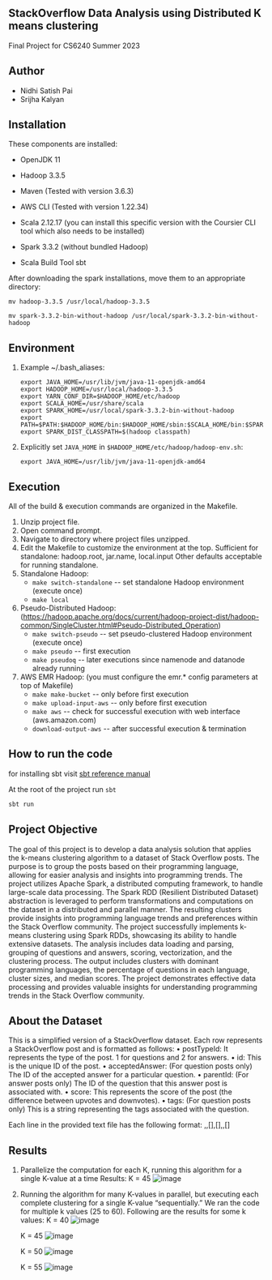 StackOverflow Data Analysis using Distributed K means clustering 
--------------------------
Final Project for CS6240 Summer 2023

Author
-----------
- Nidhi Satish Pai
- Srijha Kalyan

Installation
------------
These components are installed:
- OpenJDK 11
- Hadoop 3.3.5
- Maven (Tested with version 3.6.3)
- AWS CLI (Tested with version 1.22.34)

- Scala 2.12.17 (you can install this specific version with the Coursier CLI tool which also needs to be installed)
- Spark 3.3.2 (without bundled Hadoop)
- Scala Build Tool sbt

After downloading the spark installations, move them to an appropriate directory:

`mv hadoop-3.3.5 /usr/local/hadoop-3.3.5`

`mv spark-3.3.2-bin-without-hadoop /usr/local/spark-3.3.2-bin-without-hadoop`

Environment
-----------
1) Example ~/.bash_aliases:
	```
	export JAVA_HOME=/usr/lib/jvm/java-11-openjdk-amd64
	export HADOOP_HOME=/usr/local/hadoop-3.3.5
	export YARN_CONF_DIR=$HADOOP_HOME/etc/hadoop
	export SCALA_HOME=/usr/share/scala
	export SPARK_HOME=/usr/local/spark-3.3.2-bin-without-hadoop
	export PATH=$PATH:$HADOOP_HOME/bin:$HADOOP_HOME/sbin:$SCALA_HOME/bin:$SPARK_HOME/bin
	export SPARK_DIST_CLASSPATH=$(hadoop classpath)
	```

2) Explicitly set `JAVA_HOME` in `$HADOOP_HOME/etc/hadoop/hadoop-env.sh`:

	`export JAVA_HOME=/usr/lib/jvm/java-11-openjdk-amd64`

Execution
---------
All of the build & execution commands are organized in the Makefile.
1) Unzip project file.
2) Open command prompt.
3) Navigate to directory where project files unzipped.
4) Edit the Makefile to customize the environment at the top.
	Sufficient for standalone: hadoop.root, jar.name, local.input
	Other defaults acceptable for running standalone.
5) Standalone Hadoop:
	- `make switch-standalone`		-- set standalone Hadoop environment (execute once)
	- `make local`
6) Pseudo-Distributed Hadoop: (https://hadoop.apache.org/docs/current/hadoop-project-dist/hadoop-common/SingleCluster.html#Pseudo-Distributed_Operation)
	- `make switch-pseudo`			-- set pseudo-clustered Hadoop environment (execute once)
	- `make pseudo`					-- first execution
	- `make pseudoq`				-- later executions since namenode and datanode already running 
7) AWS EMR Hadoop: (you must configure the emr.* config parameters at top of Makefile)
	- `make make-bucket`			-- only before first execution
	- `make upload-input-aws`		-- only before first execution
	- `make aws`					-- check for successful execution with web interface (aws.amazon.com)
	- `download-output-aws`		-- after successful execution & termination

How to run the code
-----------
for installing sbt visit [sbt reference manual](https://www.scala-sbt.org/1.x/docs/Setup.html)

At the root of the project run `sbt`

```bash
sbt run
```

Project Objective
-----------
The goal of this project is to develop a data analysis solution that applies the k-means clustering algorithm to a dataset of Stack Overflow posts. The purpose is to group the posts based on their programming language, allowing for easier analysis and insights into programming trends.
The project utilizes Apache Spark, a distributed computing framework, to handle large-scale data processing. The Spark RDD (Resilient Distributed Dataset) abstraction is leveraged to perform transformations and computations on the dataset in a distributed and parallel manner. The resulting clusters provide insights into programming language trends and preferences within the Stack Overflow community.
The project successfully implements k-means clustering using Spark RDDs, showcasing its ability to handle extensive datasets. The analysis includes data loading and parsing, grouping of questions and answers, scoring, vectorization, and the clustering process. The output includes clusters with dominant programming languages, the percentage of questions in each language, cluster sizes, and median scores. The project demonstrates effective data processing and provides valuable insights for understanding programming trends in the Stack Overflow community.


About the Dataset
-----------
This is a simplified version of a StackOverflow dataset. Each row represents a StackOverflow post and is formatted as follows:
<item>
•	postTypeId: It represents the type of the post. 1 for questions and 2 for answers.
•	id: This is the unique ID of the post.
•	acceptedAnswer: (For question posts only) The ID of the accepted answer for a particular question.
•	parentId: (For answer posts only) The ID of the question that this answer post is associated with.
•	score: This represents the score of the post (the difference between upvotes and downvotes).
•	tags: (For question posts only) This is a string representing the tags associated with the question.
</item>

Each line in the provided text file has the following format: 
<postTypeId>,<id>,[<acceptedAnswer>],[<parentId>],<score>,[<tag>]

Results
-------

1. Parallelize the computation for each K, running this algorithm for a single K-value at a time
   Results: K = 45
   ![image](https://github.com/CS-6240-2023-Summer-1/project-spark-kmeans-clustering/assets/50697493/9fb7ab77-ca8d-4f4f-8d4e-c2927d44ef9b)


   
3. Running the algorithm for many K-values in parallel, but executing each complete clustering for a single K-value “sequentially.” 
   We ran the code for multiple k values (25 to 60). Following are the results for some k values:
   K = 40
   ![image](https://github.com/CS-6240-2023-Summer-1/project-spark-kmeans-clustering/assets/50697493/983bd831-f581-4089-a531-2eeb6de27725)

   K = 45
   ![image](https://github.com/CS-6240-2023-Summer-1/project-spark-kmeans-clustering/assets/50697493/9f0190c1-bca0-4907-a036-c80e7685e1e9)

   K = 50
   ![image](https://github.com/CS-6240-2023-Summer-1/project-spark-kmeans-clustering/assets/50697493/13530016-d2aa-4441-9b66-c636d3cd5400)

   K = 55
   ![image](https://github.com/CS-6240-2023-Summer-1/project-spark-kmeans-clustering/assets/50697493/3bd716c3-7983-4c31-9d4f-7eec11201e67)






